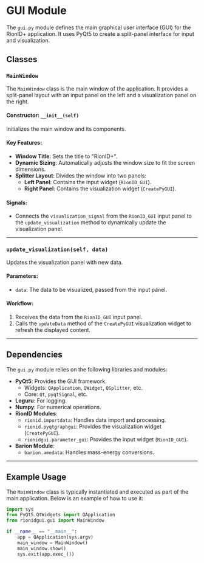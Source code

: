 # GUI Module

The `gui.py` module defines the main graphical user interface (GUI) for the RionID+ application. It uses PyQt5 to create a split-panel interface for input and visualization.

## Classes

### `MainWindow`

The `MainWindow` class is the main window of the application. It provides a split-panel layout with an input panel on the left and a visualization panel on the right.

#### Constructor: `__init__(self)`

Initializes the main window and its components.

#### Key Features:
- **Window Title**: Sets the title to "RionID+".
- **Dynamic Sizing**: Automatically adjusts the window size to fit the screen dimensions.
- **Splitter Layout**: Divides the window into two panels:
  - **Left Panel**: Contains the input widget (`RionID_GUI`).
  - **Right Panel**: Contains the visualization widget (`CreatePyGUI`).

#### Signals:
- Connects the `visualization_signal` from the `RionID_GUI` input panel to the `update_visualization` method to dynamically update the visualization panel.

---

### `update_visualization(self, data)`

Updates the visualization panel with new data.

#### Parameters:
- `data`: The data to be visualized, passed from the input panel.

#### Workflow:
1. Receives the data from the `RionID_GUI` input panel.
2. Calls the `updateData` method of the `CreatePyGUI` visualization widget to refresh the displayed content.

---

## Dependencies

The `gui.py` module relies on the following libraries and modules:
- **PyQt5**: Provides the GUI framework.
  - Widgets: `QApplication`, `QWidget`, `QSplitter`, etc.
  - Core: `Qt`, `pyqtSignal`, etc.
- **Loguru**: For logging.
- **Numpy**: For numerical operations.
- **RionID Modules**:
  - `rionid.importdata`: Handles data import and processing.
  - `rionid.pyqtgraphgui`: Provides the visualization widget (`CreatePyGUI`).
  - `rionidgui.parameter_gui`: Provides the input widget (`RionID_GUI`).
- **Barion Module**:
  - `barion.amedata`: Handles mass-energy conversions.

---

## Example Usage

The `MainWindow` class is typically instantiated and executed as part of the main application. Below is an example of how to use it:

```python
import sys
from PyQt5.QtWidgets import QApplication
from rionidgui.gui import MainWindow

if __name__ == "__main__":
    app = QApplication(sys.argv)
    main_window = MainWindow()
    main_window.show()
    sys.exit(app.exec_())
```